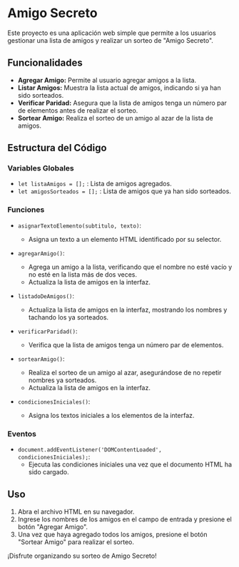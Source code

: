 # Amigo Secreto

Este proyecto es una aplicación web simple que permite a los usuarios gestionar una lista de amigos y realizar un sorteo de "Amigo Secreto".

## Funcionalidades

- **Agregar Amigo:** Permite al usuario agregar amigos a la lista.
- **Listar Amigos:** Muestra la lista actual de amigos, indicando si ya han sido sorteados.
- **Verificar Paridad:** Asegura que la lista de amigos tenga un número par de elementos antes de realizar el sorteo.
- **Sortear Amigo:** Realiza el sorteo de un amigo al azar de la lista de amigos.

## Estructura del Código

### Variables Globales

- `let listaAmigos = [];` : Lista de amigos agregados.
- `let amigosSorteados = [];` : Lista de amigos que ya han sido sorteados.

### Funciones

- `asignarTextoElemento(subtitulo, texto)`:
  - Asigna un texto a un elemento HTML identificado por su selector.

- `agregarAmigo()`:
  - Agrega un amigo a la lista, verificando que el nombre no esté vacío y no esté en la lista más de dos veces.
  - Actualiza la lista de amigos en la interfaz.

- `listadoDeAmigos()`:
  - Actualiza la lista de amigos en la interfaz, mostrando los nombres y tachando los ya sorteados.

- `verificarParidad()`:
  - Verifica que la lista de amigos tenga un número par de elementos.

- `sortearAmigo()`:
  - Realiza el sorteo de un amigo al azar, asegurándose de no repetir nombres ya sorteados.
  - Actualiza la lista de amigos en la interfaz.

- `condicionesIniciales()`:
  - Asigna los textos iniciales a los elementos de la interfaz.

### Eventos

- `document.addEventListener('DOMContentLoaded', condicionesIniciales);`:
  - Ejecuta las condiciones iniciales una vez que el documento HTML ha sido cargado.

## Uso

1. Abra el archivo HTML en su navegador.
2. Ingrese los nombres de los amigos en el campo de entrada y presione el botón "Agregar Amigo".
3. Una vez que haya agregado todos los amigos, presione el botón "Sortear Amigo" para realizar el sorteo.

¡Disfrute organizando su sorteo de Amigo Secreto!

